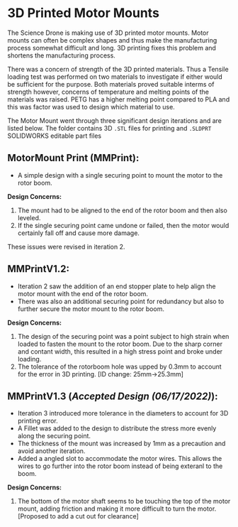 # 3D Printed Motor Mounts
The Science Drone is making use of 3D printed motor mounts. Motor mounts can often be complex shapes and thus make the manufacturing process somewhat difficult and long. 3D printing fixes this problem and shortens the manufacturing process.

There was a concern of strength of the 3D printed materials. Thus a Tensile loading test was performed on two materials to investigate if either would be sufficient for the purpose. Both materials proved suitable interms of strength however, concerns of temperature and melting points of the materials was raised. PETG has a higher melting point compared to PLA and this was factor was used to design which material to use.

The Motor Mount went through three significant design iterations and are listed below.
The folder contains 3D `.STL` files for printing and `.SLDPRT` SOLIDWORKS editable part files

## MotorMount Print (MMPrint):
-  A simple design with a single securing point to mount the motor to the rotor boom.

**Design Concerns:**
1.   The mount had to be aligned to the end of the rotor boom and then also leveled. 
2.   If the single securing point came undone or failed, then the motor would certainly fall off and cause more damage.

These issues were revised in iteration 2.

## MMPrintV1.2:
- Iteration 2 saw the addition of an end stopper plate to help align the motor mount with the end of the rotor boom. 
- There was also an additional securing point for redundancy but also to further secure the motor mount to the rotor boom.

**Design Concerns:**
1. The design of the securing point was a point subject to high strain when loaded to fasten the mount to the rotor boom. Due to the sharp corner and contant width, this resulted in a high stress point and broke under loading.
2. The tolerance of the rotorboom hole was upped by 0.3mm to account for the error in 3D printing. [ID change: 25mm->25.3mm]

## MMPrintV1.3 (*Accepted Design (06/17/2022)*):
- Iteration 3 introduced more tolerance in the diameters to account for 3D printing error. 
- A Fillet was added to the design to distribute the stress more evenly along the securing point.
- The thickness of the mount was increased by 1mm as a precaution and avoid another iteration.
- Added a angled slot to accommodate the motor wires. This allows the wires to go further into the rotor boom instead of being exteranl to the boom.

**Design Concerns:**
1. The bottom of the motor shaft seems to be touching the top of the motor mount, adding friction and making it more difficult to turn the motor. [Proposed to add a cut out for clearance]
